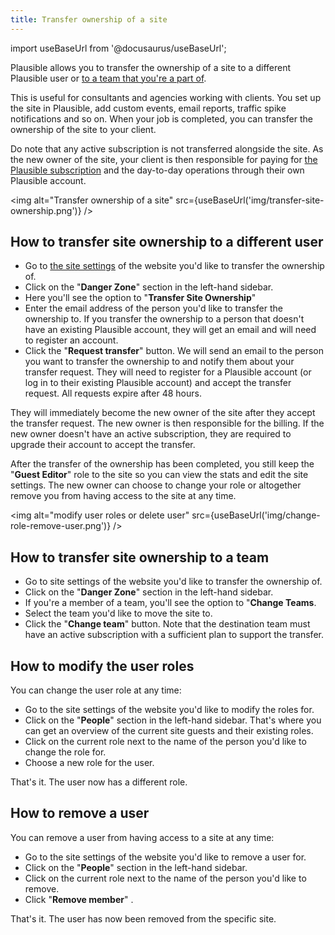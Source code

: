 ```yaml
---
title: Transfer ownership of a site
---
```


import useBaseUrl from '@docusaurus/useBaseUrl';

Plausible allows you to transfer the ownership of a site to a different Plausible user or [to a team that you're a part of](users-roles.md).

This is useful for consultants and agencies working with clients. You set up the site in Plausible, add custom events, email reports, traffic spike notifications and so on. When your job is completed, you can transfer the ownership of the site to your client. 

Do note that any active subscription is not transferred alongside the site. As the new owner of the site, your client is then responsible for paying for [the Plausible subscription](subscription-plans.md) and the day-to-day operations through their own Plausible account.

<img alt="Transfer ownership of a site" src={useBaseUrl('img/transfer-site-ownership.png')} />

## How to transfer site ownership to a different user

* Go to [the site settings](website-settings.md) of the website you'd like to transfer the ownership of.
* Click on the "**Danger Zone**" section in the left-hand sidebar.
* Here you'll see the option to "**Transfer Site Ownership**"
* Enter the email address of the person you'd like to transfer the ownership to. If you transfer the ownership to a person that doesn't have an existing Plausible account, they will get an email and will need to register an account.
* Click the "**Request transfer**" button. We will send an email to the person you want to transfer the ownership to and notify them about your transfer request. They will need to register for a Plausible account (or log in to their existing Plausible account) and accept the transfer request. All requests expire after 48 hours.

They will immediately become the new owner of the site after they accept the transfer request. The new owner is then responsible for the billing. If the new owner doesn't have an active subscription, they are required to upgrade their account to accept the transfer.

After the transfer of the ownership has been completed, you still keep the "**Guest Editor**" role to the site so you can view the stats and edit the site settings. The new owner can choose to change your role or altogether remove you from having access to the site at any time.

<img alt="modify user roles or delete user" src={useBaseUrl('img/change-role-remove-user.png')} />

## How to transfer site ownership to a team

* Go to site settings of the website you'd like to transfer the ownership of.
* Click on the "**Danger Zone**" section in the left-hand sidebar.
* If you're a member of a team, you'll see the option to "**Change Teams**.
* Select the team you'd like to move the site to.
* Click the "**Change team**" button. Note that the destination team must have an active subscription with a sufficient plan to support the transfer.

## How to modify the user roles

You can change the user role at any time:

* Go to the site settings of the website you'd like to modify the roles for.
* Click on the "**People**" section in the left-hand sidebar. That's where you can get an overview of the current site guests and their existing roles.
* Click on the current role next to the name of the person you'd like to change the role for.
* Choose a new role for the user.

That's it. The user now has a different role.

## How to remove a user

You can remove a user from having access to a site at any time:

* Go to the site settings of the website you'd like to remove a user for.
* Click on the "**People**" section in the left-hand sidebar.
* Click on the current role next to the name of the person you'd like to remove.
* Click "**Remove member**" .

That's it. The user has now been removed from the specific site.
